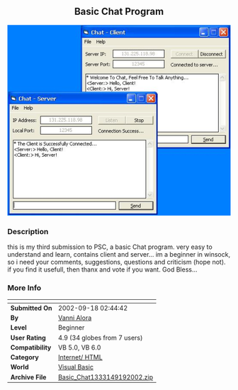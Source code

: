 ﻿<div align="center">

## Basic Chat Program

<img src="PIC20029191555355995.JPG">
</div>

### Description

this is my third submission to PSC, a basic Chat program. very easy to understand and learn, contains client and server... im a beginner in winsock, so i need your comments, suggestions, questions and criticism (hope not). if you find it usefull, then thanx and vote if you want. God Bless...
 
### More Info
 


<span>             |<span>
---                |---
**Submitted On**   |2002-09-18 02:44:42
**By**             |[Vanni Alora](https://github.com/Planet-Source-Code/PSCIndex/blob/master/ByAuthor/vanni-alora.md)
**Level**          |Beginner
**User Rating**    |4.9 (34 globes from 7 users)
**Compatibility**  |VB 5\.0, VB 6\.0
**Category**       |[Internet/ HTML](https://github.com/Planet-Source-Code/PSCIndex/blob/master/ByCategory/internet-html__1-34.md)
**World**          |[Visual Basic](https://github.com/Planet-Source-Code/PSCIndex/blob/master/ByWorld/visual-basic.md)
**Archive File**   |[Basic\_Chat1333149192002\.zip](https://github.com/Planet-Source-Code/vanni-alora-basic-chat-program__1-39126/archive/master.zip)








